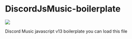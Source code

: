 # DiscordJsMusic-boilerplate

<img src="https://i.ibb.co/G5twSYP/discord-Js-Music.jpg"/>

Discord Music javascript v13 boilerplate
you can load this file
